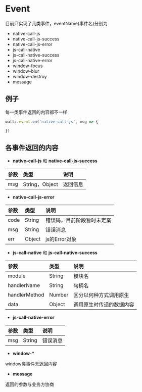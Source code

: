 # Event

目前只实现了几类事件，eventName\(事件名\)分别为

* native-call-js
* native-call-js-success
* native-call-js-error
* js-call-native
* js-call-native-success
* js-call-native-error
* window-focus
* window-blur
* window-destroy
* message

## 例子

每一类事件返回的内容都不一样

```javascript
waltz.event.on('native-call-js', msg => {

})
```

## 各事件返回的内容

* **native-call-js** 和 **native-call-js-success**

| 参数 | 类型 | 说明 |
| :--- | :--- | :--- |
| msg | String，Object | 返回信息 |

* **native-call-js-error**

| 参数 | 类型 | 说明 |
| :--- | :--- | :--- |
| code | String | 错误码，目前阶段暂时未定案 |
| msg | String | 错误消息 |
| err | Object | js的Error对象 |

* **js-call-native** 和 **js-call-native-success**

| 参数 | 类型 | 说明 |
| :--- | :--- | :--- |
| module | String | 模块名 |
| handlerName | String | 句柄名 |
| handlerMethod | Number | 区分以何种方式调用原生 |
| data | Object | 调用原生时传递的数据内容 |

* **js-call-native-error**

| 参数 | 类型 | 说明 |
| :--- | :--- | :--- |
| msg | String | 错误消息 |

* **window-\***

window类事件无返回内容

* **message**

返回的参数与业务方协商

